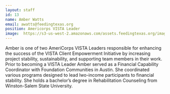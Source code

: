```yaml
---
layout: staff
id: 13
name: Amber Watts
email: awatts@feedingtexas.org
position: Americorps VISTA Leader
image: 	https://s3-us-west-2.amazonaws.com/assets.feedingtexas.org/images/staff/amber-watts.JPG
---
```

Amber is one of two AmeriCorps VISTA Leaders responsible for enhancing the success of the VISTA Client Empowerment Initiative by increasing project stability, sustainability, and supporting team members in their work. Prior to becoming a VISTA Leader Amber served as a Financial Capability Coordinator with Foundation Communities in Austin. She coordinated various programs designed to lead lwo-income participants to financial stability. She holds a bachelor’s degree in Rehabilitation Counseling from Winston-Salem State University.

